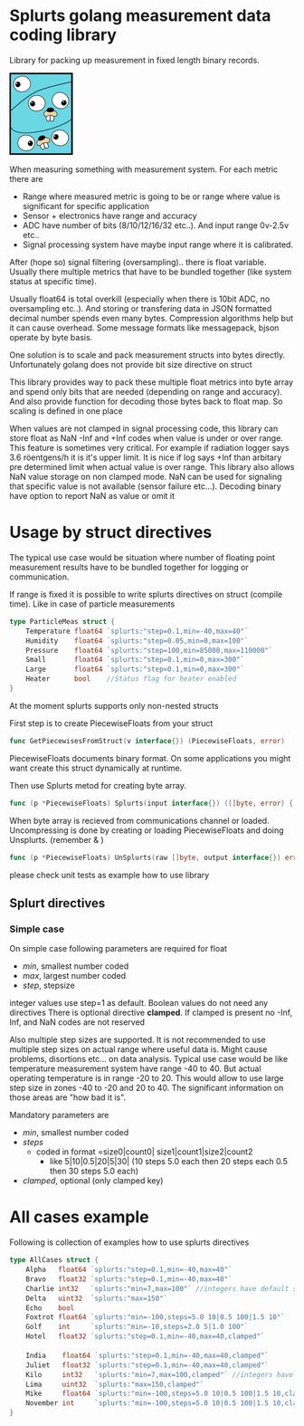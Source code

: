 # Splurts golang measurement data coding library

Library for packing up measurement in fixed length binary records.

![Logo](logo.png)

When measuring something with measurement system. For each metric there are
- Range where measured metric is going to be or range where value is significant for specific application
- Sensor + electronics have range and accuracy
- ADC have number of bits (8/10/12/16/32 etc..). And input range  0v-2.5v etc..
- Signal processing system have maybe input range where it is calibrated.

After (hope so) signal filtering (oversampling).. there is float variable. Usually there multiple metrics that have to be bundled together
(like system status at specific time).

Usually float64 is total overkill (especially when there is 10bit ADC, no oversampling etc..). And storing or transfering data in JSON formatted decimal number spends even many bytes.
Compression algorithms help but it can cause overhead. Some message formats like messagepack, bjson operate by byte basis.

One solution is to scale and pack measurement structs into bytes directly. Unfortunately golang does not provide bit size directive on struct

This library provides way to pack these multiple float metrics into byte array and spend only bits that are needed (depending on range and accuracy). And also provide function for decoding those bytes back to float map. So scaling is defined in one place

When values are not clamped in signal processing code, this library can store float as NaN -Inf and +Inf codes when value is under or over range.
This feature is sometimes very critical. For example if radiation logger says 3.6 röentgens/h it is it's upper limit. It is nice if log says +Inf than arbitary pre determined limit when actual value is over range. This library also allows NaN value storage on non clamped mode. NaN can be used for signaling that specific value is not available (sensor failure etc...).  Decoding binary have option to report NaN as value or omit it

# Usage by struct directives

The typical use case would be situation where number of floating point measurement results have to be bundled together for logging or communication.

If range is fixed it is possible to write splurts directives on struct (compile time). Like in case of particle measurements

```go
type ParticleMeas struct {
	Temperature float64 `splurts:"step=0.1,min=-40,max=40"`
	Humidity    float64 `splurts:"step=0.05,min=0,max=100"`
	Pressure    float64 `splurts:"step=100,min=85000,max=110000"`
	Small       float64 `splurts:"step=0.1,min=0,max=300"`
	Large       float64 `splurts:"step=0.1,min=0,max=300"`
	Heater      bool    //Status flag for heater enabled
}
```

At the moment splurts supports only non-nested structs

First step is to create PiecewiseFloats from your struct
```go
func GetPiecewisesFromStruct(v interface{}) (PiecewiseFloats, error)
```
PiecewiseFloats documents binary format. On some applications you might want create this struct dynamically at runtime.

Then use Splurts metod for creating byte array.
```go
func (p *PiecewiseFloats) Splurts(input interface{}) ([]byte, error) {
```

When byte array is recieved from communications channel or loaded. Uncompressing is done by creating or loading PiecewiseFloats and doing Unsplurts. (remember & )

```go
func (p *PiecewiseFloats) UnSplurts(raw []byte, output interface{}) error
```

please check unit tests as example how to use library

## Splurt directives

### Simple case
On simple case following parameters are required for float

* *min*, smallest number coded
* *max*, largest number coded
* *step*, stepsize

integer values use step=1 as default. Boolean values do not need any directives
There is optional directive **clamped**. If clamped is present no -Inf, Inf, and NaN codes are not reserved

Also multiple step sizes are supported. It is not recommended to use multiple step sizes on actual range where useful data is.
Might cause problems, disortions etc... on data analysis. Typical use case would be like temperature measurement system have range -40 to 40.
But actual operating temperature is in range -20 to 20.  This would allow to use large step size in zones -40 to -20 and 20 to 40. The significant information on those areas are "how bad it is".

Mandatory parameters are

* *min*, smallest number coded
* *steps*
    * coded in format =size0|count0| size1|count1|size2|count2
      * like 5|10|0.5|20|5|30|   (10 steps 5.0 each then 20 steps each 0.5 then 30 steps 5.0 each)
* *clamped*, optional  (only clamped key)



# All cases example

Following is collection of examples how to use splurts directives

```go
type AllCases struct {
	Alpha   float64 `splurts:"step=0.1,min=-40,max=40"`
	Bravo   float32 `splurts:"step=0.1,min=-40,max=40"`
	Charlie int32   `splurts:"min=7,max=100"` //integers have default stepsize 1
	Delta   uint32  `splurts:"max=150"`
	Echo    bool
	Foxtrot float64 `splurts:"min=-100,steps=5.0 10|0.5 100|1.5 10"`
	Golf    int     `splurts:"min=-10,steps=2.0 5|1.0 100"`
	Hotel   float32 `splurts:"step=0.1,min=-40,max=40,clamped"`

	India    float64 `splurts:"step=0.1,min=-40,max=40,clamped"`
	Juliet   float32 `splurts:"step=0.1,min=-40,max=40,clamped"`
	Kilo     int32   `splurts:"min=7,max=100,clamped"` //integers have default stepsize 1
	Lima     uint32  `splurts:"max=150,clamped"`
	Mike     float64 `splurts:"min=-100,steps=5.0 10|0.5 100|1.5 10,clamped"`
	November int     `splurts:"min=-100,steps=5.0 10|0.5 100|1.5 10,clamped"`
}
```
